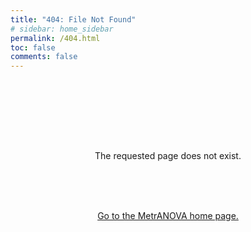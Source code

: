 ```yaml
---
title: "404: File Not Found"
# sidebar: home_sidebar
permalink: /404.html
toc: false
comments: false
---
```


<br/><br/><br/>
<p align="center">
  <span class="fa-stack fa-3x">
        <i class="fa fa-circle fa-stack-2x text-primary"></i>
        <i class="fa fa-bomb fa-stack-1x fa-inverse"></i>
  </span>

</p>
<br/><br/>
<p align="center">The requested page does not exist.</p>

<br/><br/><br/>

<p align="center"><a href="/">Go to the MetrANOVA home page.</a></p>

<br/><br/><br/>
